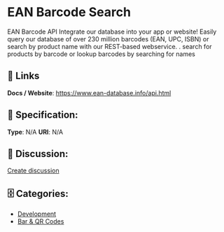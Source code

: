 # EAN Barcode Search


EAN Barcode API Integrate our database into your app or website! Easily query our database of over 230 million barcodes (EAN, UPC, ISBN) or search by product name with our REST-based webservice. . search for products by barcode or lookup barcodes by searching for names

##  🔗 Links
**Docs / Website**: https://www.ean-database.info/api.html

## 🧬 Specification:
**Type**: N/A
**URI**: N/A

## 💬 Discussion:
[Create discussion](https://github.com/apis-list/apis-list/discussions/new)

## 🗄️ Categories:
- [Development](https://github.com/apis-list/apis-list#development)
- [Bar & QR Codes](https://github.com/apis-list/apis-list#bar--qr-codes)



